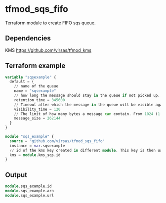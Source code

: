 # tfmod_sqs_fifo

Terraform module to create FIFO sqs queue.

## Dependencies

KMS <https://github.com/virsas/tfmod_kms>

## Terraform example

``` terraform
variable "sqsexample" {
  default = {
    // name of the queue
    name = "sqsexample"
    // how long the message should stay in the queue if not picked up. 60 (1 minute) to 1209600 (14 days).
    retention_time = 345600
    // Timeout after which the message in the queue will be visible again if accessed. 0 to 43200 (12 hours).
    visibility_time = 120
    // The limit of how many bytes a message can contain. From 1024 (1 KiB) to 262144 (256 KiB).
    message_size = 262144
  } 
}

module "sqs_example" {
  source = "github.com/virsas/tfmod_sqs_fifo"
  instance = var.sqsexample
  // id of the kms key created in different module. This key is then used to encrypt the messages.
  kms = module.kms_sqs.id
}
```

## Output

``` terraform
module.sqs_example.id
module.sqs_example.arn
module.sqs_example.url
```
